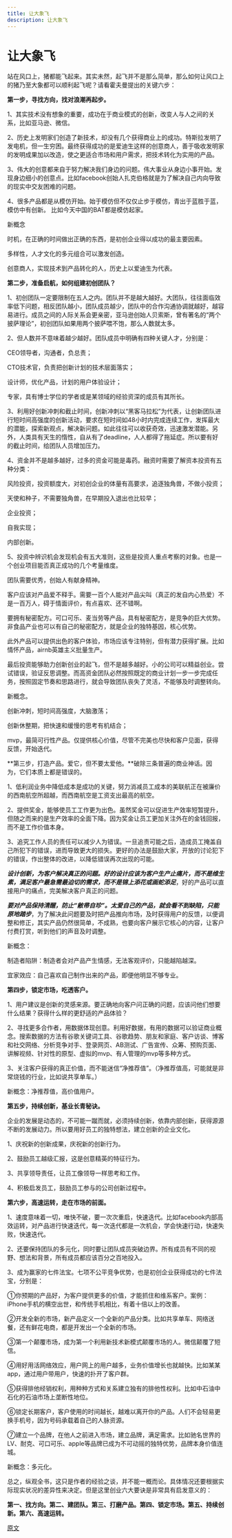 ```yaml
---
title: 让大象飞
description: 让大象飞
---
```


# 让大象飞

站在风口上，猪都能飞起来。其实未然，起飞并不是那么简单，那么如何让风口上的猪乃至大象都可以顺利起飞呢？请看霍夫曼提出的关键六步：

**第一步，寻找方向，找对浪潮再起步。**

1、其实技术没有想象的重要，成功在于商业模式的创新，改变人与人之间的关系，比如亚马逊、微信。

2、历史上发明家们创造了新技术，却没有几个获得商业上的成功。特斯拉发明了发电机，但一生穷困。最终获得成功的是爱迪生这样的创意商人，善于吸收发明家的发明成果加以改造，使之更适合市场和用户需求，把技术转化为实用的产品。

3、伟大的创意都来自于努力解决我们身边的问题。伟大事业从身边小事开始。发现身边细小的创意点。比如facebook创始人扎克伯格就是为了解决自己内向导致的现实中交友困难的问题。

4、很多产品都是从模仿开始。始于模仿但不仅仅止步于模仿，青出于蓝胜于蓝，模仿中有创新。 比如今天中国的BAT都是模仿起家。

新概念

时机，在正确的时间做出正确的东西，是初创企业得以成功的最主要因素。

多样性，人才文化的多元组合可以激发创造。

创意商人，实现技术到产品转化的人，历史上以爱迪生为代表。



**第二步，准备启航，如何组建初创团队？**

1、初创团队一定要限制在五人之内。团队并不是越大越好。大团队，往往面临效率低下问题，相反团队越小，团队成员越少，团队中的合作沟通协调就越好，越容易进行。成员之间的人际关系会更亲密，亚马逊创始人贝索斯，曾有著名的“两个披萨理论”，初创团队如果用两个披萨喂不饱，那么人数就太多。

2、但人数并不意味着越少越好。团队成员中明确有四种关键人才，分别是：

CEO领导者，沟通者，负总责；

CTO技术官，负责把创新计划的技术层面落实；

设计师，优化产品，计划的用户体验设计；

专家，具有博士学位的学者或是某领域的经验资深的成员有其所长。

3、利用好创新冲刺和截止时间，创新冲刺以“黑客马拉松”为代表，让创新团队进行短时间高强度的创新活动，要求在短时间如48小时内完成连续工作，发挥最大的潜能，探索新观点，解决新问题。如此往往可以收获奇效，迅速激发潜能。另外，人类具有天生的惰性，自从有了deadline，人人都得了拖延症。所以要有好的截止时间，给团队人员增加压力。

4、资金并不是越多越好，过多的资金可能是毒药。融资时需要了解资本投资有五种分类：

风险投资，投资额度大，对初创企业的体量有高要求，追逐独角兽，不做小投资；

天使和种子，不需要独角兽，在早期投入退出也比较早；

企业投资；

自我实现；

内部创新。

5、投资中辨识机会发现机会有五大准则，这些是投资人重点考察的对象。也是一个创业项目能否真正成功的几个考量维度。

团队需要优秀，创始人有献身精神。

客户应该对产品爱不释手。需要一百个人能对产品尖叫（真正的发自内心热爱）不是一百万人，碍于情面评价，有点喜欢、还不错啊。

要拥有秘密配方。可口可乐、麦当劳等产品，具有秘密配方，是竞争的巨大优势。非食品产业也可以有自己的秘密配方，就是企业的独特基因，核心优势。

此外产品可以提供出色的客户体验，市场应该专注特别，但有潜力获得扩展。比如情怀产品，airnb英雄主义批量生产。

最后投资能够助力创新创业的起飞，但不是越多越好。小的公司可以精益创业。尝试错误，验证反思调整。而高资金团队必然按照既定的商业计划一步一步完成任务，按照固定节奏和思路进行，就会导致团队丧失了灵活，不能够及时调整转向。

新概念。

创新冲刺，短时间高强度，大脑激荡；

创新休整期，把快速和缓慢的思考有机结合；

mvp，最简可行性产品。仅提供核心价值，尽管不完美也尽快和客户见面，获得反馈，开始迭代。



**第三步，打造产品。爱它，但不要太爱他。**破除三条普遍的商业神话。因为，它们本质上都是错误的。

1、低利润业务中降低成本是成功的关键，努力消减员工成本的美联航正在被廉价的西南航空所超越，而西南航空是工资支出最高的航空。

2、提供奖金，能够使员工工作更为出色。虽然奖金可以促进生产效率短暂提升，但随之而来的是生产效率的全面下降。因为奖金让员工更加关注外在的金钱回报，而不是工作价值本身。

3、追究工作人员的责任可以减少人为错误。一旦追责可能之后，造成员工掩盖自己所犯下的错误，进而导致更大的损失。更好的办法是鼓励大家，开放的讨论犯下的错误，作出整体的改进，以降低错误再次出现的可能。

***设计创新，为客户解决真正的问题。好的设计应该为客户生产止痛片，而不是维生素，满足客户最急需最迫切的需求，而不是锦上添花或画蛇添足***，好的产品可以直接用户的痛点，完美解决客户真正的问题。

***要对产品保持清醒，防止“敝帚自珍”。太爱自己的产品，就会看不到缺陷，只能原地踏步***，为了解决此问题要及时把产品推向市场，及时获得用户的反馈，以便调整和修正，其实产品仍然很简单，不成熟，也要向客户展示它核心的内容，让客户付费打赏，听到他们的声音及时调整。

新概念：

制造者陷阱：制造者会对产品产生情感，无法客观评价，只能越陷越深。

宜家效应：自己喜欢自己制作出来的产品，即便他明显不够专业。



**第四步，锁定市场，吃透客户。**

1、用户建议是创新的灵感来源。要正确地向客户问正确的问题，应该问他们想要什么结果？获得什么样的更舒适的产品体验？

2、寻找更多合作者，用数据体现创意。利用好数据，有用的数据可以验证商业概念。搜索数据的方法有谷歌关键词工具、谷歌趋势、朋友和家庭、客户访谈、博客和社交网络、分析竞争对手、登录网页、AB测试、广告宣传、众筹、预购页面、讲解视频、针对性的原型、虚拟的mvp、有人管理的mvp等多种方式。

3、关注客户获得的真正价值，而不能迷信“净推荐值”。（净推荐值高，可能就是非常烧钱的行业，比如说共享单车。）

新概念：净推荐值，高价值用户。



**第五步，持续创新，基业长青秘诀。**

企业的发展是动态的，不可能一蹴而就，必须持续创新，依靠内部创新，获得源源不断的发展动力。所以要用好员工的独特想法，建立创新的企业文化。

1、庆祝新的创新成果，庆祝新的创新行为。

2、鼓励员工越级汇报，这是创意精英的特征行为。

3、共享领导责任，让员工像领导一样思考和工作。

4、积极启发员工，鼓励员工参与的公司创新过程中。



**第六步，高速运转，走在市场的前面。**

1、速度意味着一切，唯快不破，要一次次重启，快速迭代。比如facebook内部高效运转，对产品进行快速迭代，每一次迭代都是一次机会，学会快速行动，快速失败，快速迭代。

2、还要保持团队的多元化，同时要让团队成员突破边界。所有成员有不同的视野、想法和背景，所有成员都应该百分之百地投入。

3、成为赢家的七件法宝。七项不公平竞争优势，也是初创企业获得成功的七件法宝，分别是：

①你预期的产品好，为客户提供更多的价值，才能抓住和维系客户。案例：iPhone手机的横空出世，和传统手机相比，有着十倍以上的改善。

②开发全新的市场，新产品定义一个全新的产品分类。比如共享单车、网络送餐，还有鲜花电商，都是开发出一个全新的市场。

③第一个颠覆市场，成为第一个利用新技术新模式颠覆市场的人。微信颠覆了短信。

④用好用活网络效应，用户网上的用户越多，业务价值增长也就越快。比如某某app，通过用户带用户，快速的扑开了客户群。

⑤获得排他经销权利，用种种方式和关系建立独有的排他性权利。比如中石油中石化的石油市场上垄断性地位。

⑥锁定长期客户，客户使用的时间越长，越难以离开你的产品。人们不会轻易更换手机号，因为号码承载着自己的人脉资源。

⑦建立一个品牌，在他人之前进入市场，建立品牌，满足需求。比如驰名世界的LV、耐克、可口可乐、apple等品牌已成为不可动摇的独特优势，品牌本身价值连城。

新概念：多元化。

总之，纵观全书，这只是作者的经验之谈，并不能一概而论。具体情况还要根据实际现实状况的差异性来决定。但是这里创业六大要诀是非常具有启发意义的：

**第一、找方向。第二、建团队。第三、打磨产品。第四、锁定市场。第五、持续创新。第六、高速运转。**

[原文](https://www.jianshu.com/p/b732b4502526)

